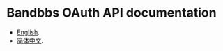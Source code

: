 # Bandbbs OAuth API documentation

 - [English](https://github.com/Bandbbs/Oatuh-docs/blob/main/en.md).
 - [简体中文](https://github.com/Bandbbs/Oatuh-docs/blob/main/zh-CN.md).
